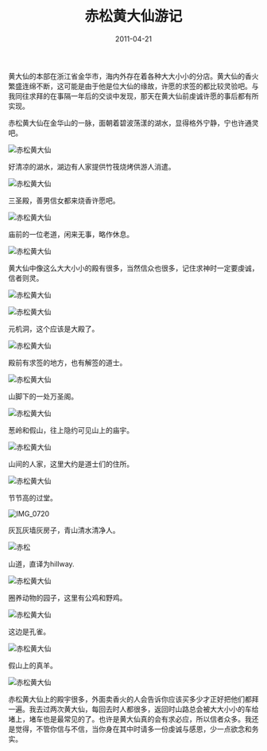 ﻿---
title: "赤松黄大仙游记"
date: 2011-04-21
categories: 
  - "travels"
tags: 
  - "金华"
  - "黄大仙"
---

黄大仙的本部在浙江省金华市，海内外存在着各种大大小小的分店。黄大仙的香火繁盛连绵不断，这可能是由于他是位大仙的缘故，许愿的求签的都比较灵验吧。与我同往求拜的在事隔一年后的交谈中发现，那天在黄大仙前虔诚许愿的事后都有所实现。

赤松黄大仙在金华山的一脉，面朝着碧波荡漾的湖水，显得格外宁静，宁也许通灵吧。

![赤松黄大仙](/images/5648344995_e162151c37_z.jpg)

<!--more-->好清凉的湖水，湖边有人家提供竹筏烧烤供游人消遣。

![赤松黄大仙](/images/5648909346_54715190e7_z.jpg)

三圣殿，善男信女都来烧香许愿吧。

![赤松黄大仙](/images/5648347269_cf96f67cbe_z.jpg)

庙前的一位老道，闲来无事，略作休息。

![赤松黄大仙](/images/5648344799_192f5774a0_z.jpg)

黄大仙中像这么大大小小的殿有很多，当然信众也很多，记住求神时一定要虔诚，信者则灵。

![赤松黄大仙](/images/5648346641_356e1e0f63_z.jpg)

![赤松黄大仙](/images/5648345781_0dd0577ed6_z.jpg)

元机洞，这个应该是大殿了。

![赤松黄大仙](/images/5648909726_76ddcc818b_z.jpg)

殿前有求签的地方，也有解签的道士。

![赤松黄大仙](/images/5648910206_12d8b4d4af_z.jpg)

山脚下的一处万圣阁。

![赤松黄大仙](/images/5648959282_dc743d872b_z.jpg)

葱岭和假山，往上隐约可见山上的庙宇。

![赤松黄大仙](/images/5648908584_8f9de499e4_z.jpg)

山间的人家，这里大约是道士们的住所。

![赤松黄大仙](/images/5648913014_2bb365978c_z.jpg)

节节高的过堂。

![IMG_0720](/images/5648430953_0d0b9843c4_z.jpg)

灰瓦灰墙灰房子，青山清水清净人。

![赤松](/images/5648976318_dc15cc02e7_z.jpg)

山道，直译为hillway.

![赤松黄大仙](/images/5648944106_92f6878412_z.jpg)

圈养动物的园子，这里有公鸡和野鸡。

![赤松黄大仙](/images/5648912196_68713bd125_z.jpg)

这边是孔雀。

![赤松黄大仙](/images/5648911856_160dff4543_z.jpg)

假山上的真羊。

![赤松黄大仙](/images/5648912728_b1410b19b8_z.jpg)

赤松黄大仙上的殿宇很多，外面卖香火的人会告诉你应该买多少才正好把他们都拜一遍。我去过两次黄大仙，每回去时人都很多，返回时山路总会被大大小小的车给堵上，堵车也是最常见的了。也许是黄大仙真的会有求必应，所以信者众多。我还是觉得，不管你信与不信，当你身在其中时请多一份虔诚与感恩，少一点欲念和务实。
